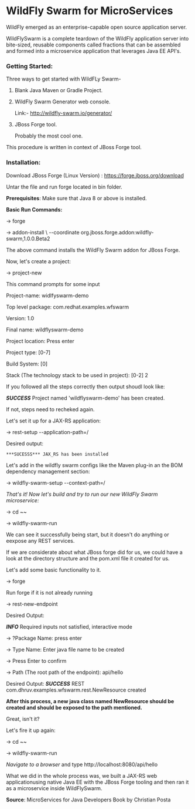<h1>WildFly Swarm for MicroServices</h1>

WildFly emerged as an enterprise-capable open source application server.

WildFlySwarm is a complete teardown of the WildFly application server into bite-sized, reusable components called fractions that can be assembled and formed into a microservice application that leverages Java EE API's.

<h3>Getting Started:</h3>

Three ways to get started with WildFLy Swarm-

1) Blank Java Maven or Gradle Project.

2) WildFly Swarm Generator web console.

   Link:- http://wildfly-swarm.io/generator/
3) JBoss Forge tool.

   Probably the most cool one.

This procedure is written in context of JBoss Forge tool.

<h3>Installation:</h3>

Download JBoss Forge (Linux Version) : https://forge.jboss.org/download

Untar the file and run forge located in bin folder.

**Prerequisites**: Make sure that Java 8 or above is installed.

**Basic Run Commands:**

-> forge

-> addon-install \ 
   --coordinate org.jboss.forge.addon:wildfly-swarm,1.0.0.Beta2
   
The above command installs the WildFly Swarm addon for JBoss Forge.

Now, let's create a project:

-> project-new

This command prompts for some input

   Project-name: widlfyswarm-demo
   
   Top level package: com.redhat.examples.wfswarm
   
   Version: 1.0
   
   Final name: wildflyswarm-demo
   
   Project location: Press enter
   
   Project type: [0-7]
   
   Build System: [0]
   
   Stack (The technology stack to be used in project): [0-2] 2

If you followed all the steps correctly then output shoudl look like:

   ***SUCCESS*** Project named 'wildflyswarm-demo' has been created.
   
If not, steps need to recheked again.

Let's set it up for a JAX-RS application:

-> rest-setup --application-path=/

Desired output:

    ***SUCESSS*** JAX_RS has been installed

Let's add in the wildfly swarm configs like the Maven plug-in an the BOM dependency management section:

-> wildfly-swarm-setup --context-path=/

*That's it! Now let's build and try to run our new WildFly Swarm microservice:*

-> cd ~~

-> wildfly-swarm-run

We can see it successfully being start, but it doesn't do anything or eexpose any REST services.

If we are considerate about what JBoss forge did for us, we could have a look at the directory structure and the pom.xml file it created for us.

Let's add some basic functionality to it.

-> forge

Run forge if it is not already running

-> rest-new-endpoint

Desired Output: 

***INFO*** Required inputs not satisfied, interactive mode

-> ?Package Name: press enter

-> Type Name: Enter java file name to be created

-> Press Enter to confirm

-> Path (The root path of the endpoint): api/hello

Desired Output: 
***SUCCESS*** REST com.dhruv.examples.wfswarm.rest.NewResource created

**After this process, a new java class named NewResource should be created and should be exposed to the path mentioned.**

Great, isn't it?

Let's fire it up again:

-> cd ~~

-> wildfly-swarm-run

*Navigate to a browser* and type http://localhost:8080/api/hello

What we did in the whole process was, we built a JAX-RS web applicationusing native Java EE with the JBoss Forge tooling and then ran it as a microservice inside WildFlySwarm.

**Source**: MicroServices for Java Developers Book by Christian Posta

